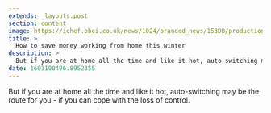 ```yaml
--- 
extends: _layouts.post 
section: content 
image: https://ichef.bbci.co.uk/news/1024/branded_news/153DB/production/_114930078_lauraannmoore.jpg 
title: > 
  How to save money working from home this winter 
description: > 
  But if you are at home all the time and like it hot, auto-switching may be the route for you - if you can cope with the loss of control. 
date: 1603100496.8952355 
--- 
```

<div><p>But if you are at home all the time and like it hot, auto-switching may be the route for you - if you can cope with the loss of control.</p></div>